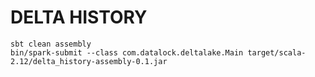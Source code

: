 # DELTA HISTORY

    sbt clean assembly
    bin/spark-submit --class com.datalock.deltalake.Main target/scala-2.12/delta_history-assembly-0.1.jar